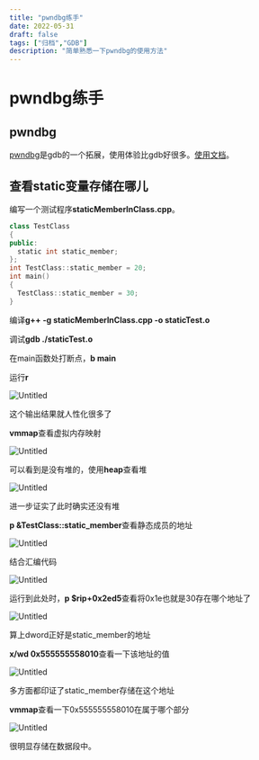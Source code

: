 ```yaml
---
title: "pwndbg练手"
date: 2022-05-31
draft: false
tags: ["归档","GDB"]
description: "简单熟悉一下pwndbg的使用方法"
---
```



# **pwndbg练手**

## **pwndbg**

[pwndbg](https://github.com/pwndbg/pwndbg)是gdb的一个拓展，使用体验比gdb好很多。[使用文档](https://browserpwndbg.readthedocs.io/en/docs/)。

## **查看static变量存储在哪儿**

编写一个测试程序**staticMemberInClass.cpp**。

```cpp
class TestClass
{
public:
  static int static_member;
};
int TestClass::static_member = 20;
int main()
{
  TestClass::static_member = 30;
}
```

编译**g++ -g staticMemberInClass.cpp -o staticTest.o**

调试**gdb ./staticTest.o**

在main函数处打断点，**b main**

运行**r**

![Untitled](/img/pwndbg%E7%BB%83%E6%89%8B%20d7035d951946407891339ac25bdede20/Untitled.png)

这个输出结果就人性化很多了

**vmmap**查看虚拟内存映射

![Untitled](/img/pwndbg%E7%BB%83%E6%89%8B%20d7035d951946407891339ac25bdede20/Untitled%201.png)

可以看到是没有堆的，使用**heap**查看堆

![Untitled](/img/pwndbg%E7%BB%83%E6%89%8B%20d7035d951946407891339ac25bdede20/Untitled%202.png)

进一步证实了此时确实还没有堆

**p &TestClass::static_member**查看静态成员的地址

![Untitled](/img/pwndbg%E7%BB%83%E6%89%8B%20d7035d951946407891339ac25bdede20/Untitled%203.png)

结合汇编代码

![Untitled](/img/pwndbg%E7%BB%83%E6%89%8B%20d7035d951946407891339ac25bdede20/Untitled%204.png)

运行到此处时，**p $rip+0x2ed5**查看将0x1e也就是30存在哪个地址了

![Untitled](/img/pwndbg%E7%BB%83%E6%89%8B%20d7035d951946407891339ac25bdede20/Untitled%205.png)

算上dword正好是static_member的地址

**x/wd 0x555555558010**查看一下该地址的值

![Untitled](/img/pwndbg%E7%BB%83%E6%89%8B%20d7035d951946407891339ac25bdede20/Untitled%206.png)

多方面都印证了static_member存储在这个地址

**vmmap**查看一下0x555555558010在属于哪个部分

![Untitled](/img/pwndbg%E7%BB%83%E6%89%8B%20d7035d951946407891339ac25bdede20/Untitled%207.png)

很明显存储在数据段中。
